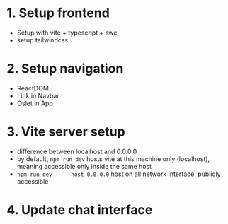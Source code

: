 # 1. Setup frontend
- Setup with vite + typescript + swc
- setup tailwindcss

# 2. Setup navigation
- ReactDOM
- Link in Navbar
- Oslet in App

# 3. Vite server setup
- difference between localhost and 0.0.0.0
- by default, `npm run dev` hosts vite at this machine only (localhost), meaning accessible only inside the same host
- `npm run dev -- --host 0.0.0.0` host on all network interface, publicly accessible 

# 4. Update chat interface

